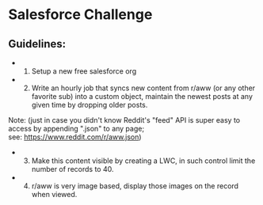 # Salesforce Challenge

## Guidelines:


- 1. Setup a new free salesforce org

- 2. Write an hourly job that syncs new content from r/aww (or any other favorite sub) into a custom object, maintain the newest posts at any given time by dropping older posts. 

Note: (just in case you didn't know Reddit's "feed" API is super easy to access by appending ".json" to any page; see: https://www.reddit.com/r/aww.json)

- 3. Make this content visible by creating a LWC, in such control limit the number of records to 40.
 
- 4. r/aww is very image based, display those images on the record when viewed.
